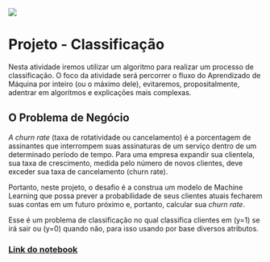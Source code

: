 ![](https://i.imgur.com/JsMvGnP.png)
# Projeto - Classificação

Nesta atividade iremos utilizar um algoritmo para realizar um processo de classificação. O foco da atividade será percorrer o fluxo do Aprendizado de Máquina por inteiro (ou o máximo dele), evitaremos, propositalmente, adentrar em algoritmos e explicações mais complexas.

## O Problema de Negócio

*A churn rate* (taxa de rotatividade ou cancelamento) é a porcentagem de assinantes que interrompem suas assinaturas de um serviço dentro de um determinado período de tempo. Para uma empresa expandir sua clientela, sua taxa de crescimento, medida pelo número de novos clientes, deve exceder sua taxa de cancelamento (churn rate).

Portanto, neste projeto, o desafio é a construa um modelo de Machine Learning que possa prever a probabilidade de seus clientes atuais fecharem suas contas em um futuro próximo e, portanto, calcular sua *churn rate*.

Esse é um problema de classificação no qual classifica clientes em (y=1) se irá sair ou (y=0) quando não, para isso usando por base diversos atributos.

### [Link do notebook](https://github.com/EloizioHMD/br-classification-project/blob/master/classification-project-br.ipynb 'classification-project-br.ipynb')
